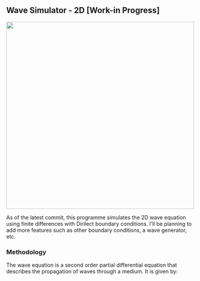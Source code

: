 ## Wave Simulator - 2D [Work-in Progress]

<centre>
<img src="https://raw.githubusercontent.com/thenu-k/WaveSimulator/main/Media/animation_2023-12-22_15-18-02.gif" height="500">
</centre>

As of the latest commit, this programme simulates the 2D wave equation using finite differences with Dirilect boundary conditions. I'll be planning to add more features such as other boundary conditions, a wave generator, etc. 

### Methodology

The wave equation is a second order partial differential equation that describes the propagation of waves through a medium. It is given by:

